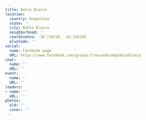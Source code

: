 ```yaml
---
title: Bahía Blanca
location:
  country: Argentina
  state: ''
  city: Bahía Blanca
  neighborhood: ''
  coordinates: -38.718236, -62.266245
  plusCode: ''
social:
  name: Facebook page
  URL: https://www.facebook.com/groups/freecodecampbahiablanca
chat:
  name: ''
  URL: ''
event:
  name: ''
  URL: ''
leaders:
- name: ''
  URL: ''
photos:
  old: ''
  cover: ''
---
```

